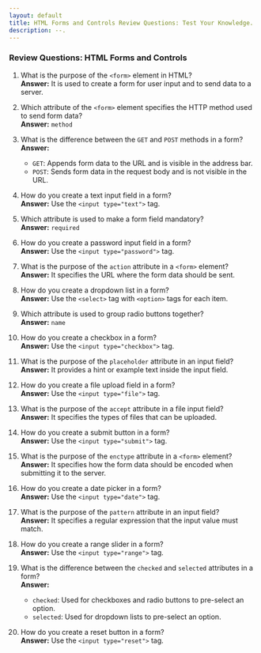 ```yaml
---
layout: default
title: HTML Forms and Controls Review Questions: Test Your Knowledge.
description: --.
---
```


### Review Questions: HTML Forms and Controls

1. What is the purpose of the `<form>` element in HTML?  
   **Answer:** It is used to create a form for user input and to send data to a server.

2. Which attribute of the `<form>` element specifies the HTTP method used to send form data?  
   **Answer:** `method`

3. What is the difference between the `GET` and `POST` methods in a form?  
   **Answer:**  
   - `GET`: Appends form data to the URL and is visible in the address bar.  
   - `POST`: Sends form data in the request body and is not visible in the URL.

4. How do you create a text input field in a form?  
   **Answer:** Use the `<input type="text">` tag.

5. Which attribute is used to make a form field mandatory?  
   **Answer:** `required`

6. How do you create a password input field in a form?  
   **Answer:** Use the `<input type="password">` tag.

7. What is the purpose of the `action` attribute in a `<form>` element?  
   **Answer:** It specifies the URL where the form data should be sent.

8. How do you create a dropdown list in a form?  
   **Answer:** Use the `<select>` tag with `<option>` tags for each item.

9. Which attribute is used to group radio buttons together?  
   **Answer:** `name`

10. How do you create a checkbox in a form?  
    **Answer:** Use the `<input type="checkbox">` tag.

11. What is the purpose of the `placeholder` attribute in an input field?  
    **Answer:** It provides a hint or example text inside the input field.

12. How do you create a file upload field in a form?  
    **Answer:** Use the `<input type="file">` tag.

13. What is the purpose of the `accept` attribute in a file input field?  
    **Answer:** It specifies the types of files that can be uploaded.

14. How do you create a submit button in a form?  
    **Answer:** Use the `<input type="submit">` tag.

15. What is the purpose of the `enctype` attribute in a `<form>` element?  
    **Answer:** It specifies how the form data should be encoded when submitting it to the server.

16. How do you create a date picker in a form?  
    **Answer:** Use the `<input type="date">` tag.

17. What is the purpose of the `pattern` attribute in an input field?  
    **Answer:** It specifies a regular expression that the input value must match.

18. How do you create a range slider in a form?  
    **Answer:** Use the `<input type="range">` tag.

19. What is the difference between the `checked` and `selected` attributes in a form?  
    **Answer:**  
    - `checked`: Used for checkboxes and radio buttons to pre-select an option.  
    - `selected`: Used for dropdown lists to pre-select an option.

20. How do you create a reset button in a form?  
    **Answer:** Use the `<input type="reset">` tag.